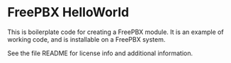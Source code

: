 FreePBX HelloWorld
==================

This is boilerplate code for creating a FreePBX module. It is an example of working code, and is installable on a FreePBX system. 

See the file README for license info and additional information.
